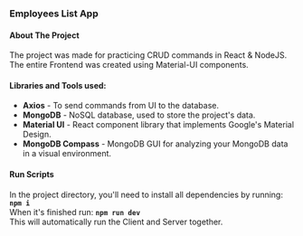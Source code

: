 ### Employees List App

#### About The Project

The project was made for practicing CRUD commands in React & NodeJS.</br>
The entire Frontend was created using Material-UI components.

#### Libraries and Tools used:
- **Axios** - To send commands from UI to the database.</br>
- **MongoDB** - NoSQL database, used to store the project's data.</br>
- **Material UI** - React component library that implements Google's Material Design.</br>
- **MongoDB Compass** - MongoDB GUI for analyzing your MongoDB data in a visual environment.



#### Run Scripts
In the project directory, you'll need to install all dependencies by running: **`npm i`**</br>
When it's finished run: **`npm run dev`**</br>
This will automatically run the Client and Server together.
